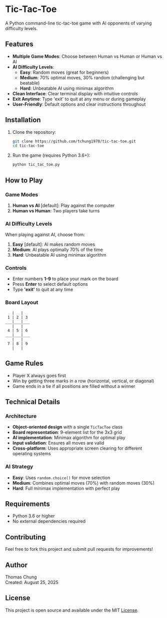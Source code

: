 # Tic-Tac-Toe

A Python command-line tic-tac-toe game with AI opponents of varying difficulty levels.

## Features

- **Multiple Game Modes**: Choose between Human vs Human or Human vs AI
- **AI Difficulty Levels**:
  - **Easy**: Random moves (great for beginners)
  - **Medium**: 70% optimal moves, 30% random (challenging but beatable)
  - **Hard**: Unbeatable AI using minimax algorithm
- **Clean Interface**: Clear terminal display with intuitive controls
- **Exit Anytime**: Type 'exit' to quit at any menu or during gameplay
- **User-Friendly**: Default options and clear instructions throughout

## Installation

1. Clone the repository:
   ```bash
   git clone https://github.com/tchung1970/tic-tac-toe.git
   cd tic-tac-toe
   ```

2. Run the game (requires Python 3.6+):
   ```bash
   python tic_tac_toe.py
   ```

## How to Play

### Game Modes

1. **Human vs AI** [default]: Play against the computer
2. **Human vs Human**: Two players take turns

### AI Difficulty Levels

When playing against AI, choose from:

1. **Easy** [default]: AI makes random moves
2. **Medium**: AI plays optimally 70% of the time
3. **Hard**: Unbeatable AI using minimax algorithm

### Controls

- Enter numbers **1-9** to place your mark on the board
- Press **Enter** to select default options
- Type **'exit'** to quit at any time

### Board Layout

```
   |   |   
 1 | 2 | 3 
___|___|___
   |   |   
 4 | 5 | 6 
___|___|___
   |   |   
 7 | 8 | 9 
   |   |   
```

## Game Rules

- Player X always goes first
- Win by getting three marks in a row (horizontal, vertical, or diagonal)
- Game ends in a tie if all positions are filled without a winner

## Technical Details

### Architecture

- **Object-oriented design** with a single `TicTacToe` class
- **Board representation**: 9-element list for the 3x3 grid
- **AI implementation**: Minimax algorithm for optimal play
- **Input validation**: Ensures all moves are valid
- **Cross-platform**: Uses appropriate screen clearing for different operating systems

### AI Strategy

- **Easy**: Uses `random.choice()` for move selection
- **Medium**: Combines optimal moves (70%) with random moves (30%)
- **Hard**: Full minimax implementation with perfect play

## Requirements

- Python 3.6 or higher
- No external dependencies required

## Contributing

Feel free to fork this project and submit pull requests for improvements!

## Author

Thomas Chung  
Created: August 25, 2025

## License

This project is open source and available under the MIT [License](LICENSE).